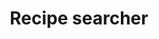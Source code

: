 ---
tags: projects
title: Recipe searcher
image: recipes.png
description: description
languagesUsed: languages
---